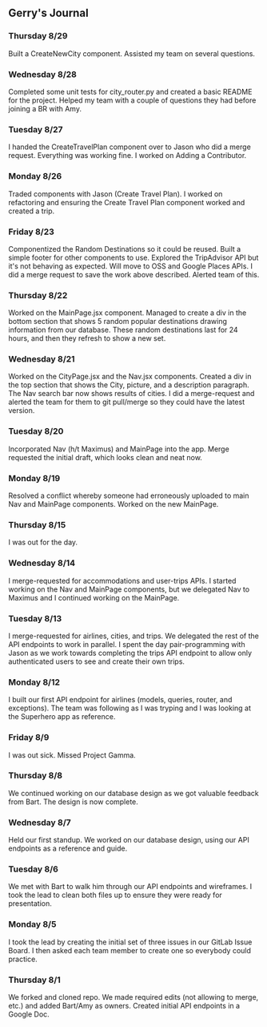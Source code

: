 ## Gerry's Journal

### Thursday 8/29

Built a CreateNewCity component. Assisted my team on several questions.

### Wednesday 8/28

Completed some unit tests for city_router.py and created a basic README for the project. Helped my team with a couple of questions they had before joining a BR with Amy.

### Tuesday 8/27

I handed the CreateTravelPlan component over to Jason who did a merge request. Everything was working fine. I worked on Adding a Contributor.

### Monday 8/26

Traded components with Jason (Create Travel Plan). I worked on refactoring and ensuring the Create Travel Plan component worked and created a trip.

### Friday 8/23

Componentized the Random Destinations so it could be reused. Built a simple footer for other components to use. Explored the TripAdvisor API but it's not behaving as expected. Will move to OSS and Google Places APIs. I did a merge request to save the work above described. Alerted team of this.

### Thursday 8/22

Worked on the MainPage.jsx component. Managed to create a div in the bottom section that shows 5 random popular destinations drawing information from our database. These random destinations last for 24 hours, and then they refresh to show a new set.

### Wednesday 8/21

Worked on the CityPage.jsx and the Nav.jsx components. Created a div in the top section that shows the City, picture, and a description paragraph. The Nav search bar now shows results of cities. I did a merge-request and alerted the team for them to git pull/merge so they could have the latest version.

### Tuesday 8/20

Incorporated Nav (h/t Maximus) and MainPage into the app. Merge requested the initial draft, which looks clean and neat now.

### Monday 8/19

Resolved a conflict whereby someone had erroneously uploaded to main Nav and MainPage components. Worked on the new MainPage.

### Thursday 8/15

I was out for the day.

### Wednesday 8/14

I merge-requested for accommodations and user-trips APIs. I started working on the Nav and MainPage components, but we delegated Nav to Maximus and I continued working on the MainPage.

### Tuesday 8/13

I merge-requested for airlines, cities, and trips. We delegated the rest of the API endpoints to work in parallel. I spent the day pair-programming with Jason as we work towards completing the trips API endpoint to allow only authenticated users to see and create their own trips.

### Monday 8/12

I built our first API endpoint for airlines (models, queries, router, and exceptions). The team was following as I was tryping and I was looking at the Superhero app as reference.

### Friday 8/9

I was out sick. Missed Project Gamma.

### Thursday 8/8

We continued working on our database design as we got valuable feedback from Bart. The design is now complete.

### Wednesday 8/7

Held our first standup. We worked on our database design, using our API endpoints as a reference and guide.

### Tuesday 8/6

We met with Bart to walk him through our API endpoints and wireframes. I took the lead to clean both files up to ensure they were ready for presentation.

### Monday 8/5

I took the lead by creating the initial set of three issues in our GitLab Issue Board. I then asked each team member to create one so everybody could practice.

### Thursday 8/1

We forked and cloned repo. We made required edits (not allowing to merge, etc.) and added Bart/Amy as owners. Created initial API endpoints in a Google Doc.
